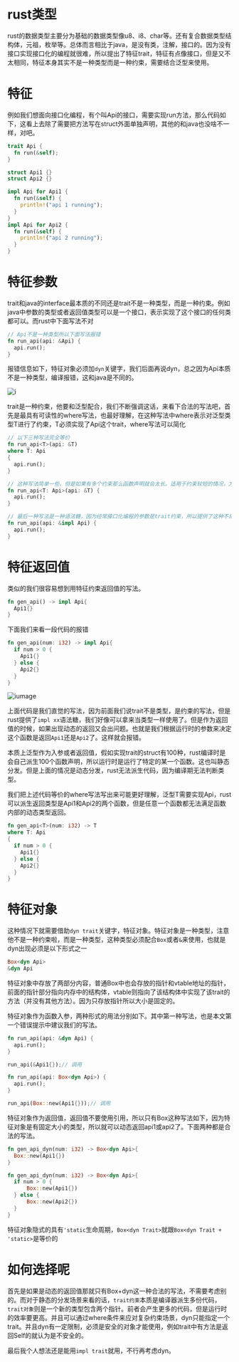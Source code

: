 # rust类型
rust的数据类型主要分为基础的数据类型像u8、i8、char等。还有复合数据类型结构体，元祖，枚举等。总体而言相比于java，是没有类，注解，接口的。因为没有接口实现接口化的编程就很难，所以提出了特征trait，特征有点像接口，但是又不太相同，特征本身其实不是一种类型而是一种约束，需要结合泛型来使用。

# 特征
例如我们想面向接口化编程，有个叫Api的接口，需要实现run方法，那么代码如下，这看上去除了需要把方法写在struct外面单独声明，其他的和java也没啥不一样，对吧。
```rs
trait Api {
  fn run(&self);
}

struct Api1 {}
struct Api2 {}

impl Api for Api1 {
  fn run(&self) {
    println!("api 1 running");
  }
}
impl Api for Api2 {
  fn run(&self) {
    println!("api 2 running");
  }
}
```
# 特征参数
trait和java的interface最本质的不同还是trait不是一种类型，而是一种约束。例如java中参数的类型或者返回值类型可以是一个接口，表示实现了这个接口的任何类都可以。而rust中下面写法不对
```rs
// Api不是一种类型所以下面写法报错
fn run_api(api: &Api) {
  api.run();
}
```
报错信息如下，特征对象必须加`dyn`关键字，我们后面再说dyn，总之因为Api本质不是一种类型，编译报错，这和java是不同的。

![i](https://i.imgur.com/vOmGGea.png)

trait是一种约束，他要和泛型配合，我们不断强调这话，来看下合法的写法吧，首先是最具有可读性的where写法，也最好理解，在这种写法中where表示对泛型类型T进行了约束，T必须实现了Api这个trait，where写法可以简化
```rs
// 以下三种写法完全等价
fn run_api<T>(api: &T) 
where T: Api
{
  api.run();
}

// 这种写法简单一些，但是如果有多个约束那么函数声明就会太长。适用于约束较短的情况，方便简单。
fn run_api<T: Api>(api: &T) {
  api.run();
}

// 最后一种写法是一种语法糖，因为经常接口化编程的参数是trait约束，所以提供了这种不用写泛型的简单写法。实际等价于上面
fn run_api(api: &impl Api) {
  api.run();
}
```
# 特征返回值
类似的我们很容易想到用特征约束返回值的写法。
```rs
fn gen_api() -> impl Api{
  Api1{}
}
```
下面我们来看一段代码的报错
```rs
fn gen_api(num: i32) -> impl Api{
  if num > 0 {
    Api1{}
  } else {
    Api2{}
  }
}
```
![iumage](https://i.imgur.com/2GKCgry.png)

上面代码是我们直觉的写法，因为前面我们说trait不是类型，是约束的写法，但是rust提供了`impl xx`语法糖，我们好像可以拿来当类型一样使用了。但是作为返回值的时候，如果出现动态的返回又会出问题。也就是我们根据运行时的参数来决定这个函数是返回`Api1`还是`Api2`了。这样就会报错。

本质上泛型作为入参或者返回值，假如实现trait的struct有100种，rust编译时是会自己派生100个函数声明，所以运行时是运行了特定的某一个函数。这也叫静态分发。但是上面的情况是动态分发，rust无法派生代码，因为编译期无法判断类型。

我们把上述代码等价的where写法写出来可能更好理解，泛型T需要实现Api，rust可以派生返回类型是Api1和Api2的两个函数，但是任意一个函数都无法满足函数内部的动态类型返回。
```rs
fn gen_api<T>(num: i32) -> T 
where T: Api
{
  if num > 0 {
    Api1{}
  } else {
    Api2{}
  }
}
```
# 特征对象
这种情况下就需要借助`dyn trait`关键字，特征对象。特征对象是一种类型，注意他不是一种约束啦，而是一种类型，这种类型必须配合`Box`或者`&`来使用，也就是dyn出现必须是以下形式之一
```rs
Box<dyn Api>
&dyn Api
```
特征对象中存放了两部分内容，普通Box中也会存放的指针和vtable地址的指针，前面的指针部分指向内存中的结构体，vtable则指向了该结构体中实现了该trait的方法（并没有其他方法）。因为只存放指针所以大小是固定的。

特征对象作为函数入参，两种形式的用法分别如下。其中第一种写法，也是本文第一个错误提示中建议我们的写法。
```rs
fn run_api(api: &dyn Api) {
  api.run();
}

run_api(&Api1{});// 调用

fn run_api(api: Box<dyn Api>) {
  api.run();
}

run_api(Box::new(Api1{}));// 调用
```

特征对象作为返回值，返回值不要使用引用，所以只有Box这种写法如下，因为特征对象是有固定大小的类型，所以就可以动态返回api1或api2了。下面两种都是合法的写法。
```rs
fn gen_api_dyn(num: i32) -> Box<dyn Api>{
  Box::new(Api1{})
}

fn gen_api_dyn(num: i32) -> Box<dyn Api>{
  if num > 0 {
      Box::new(Api1{})
  } else {
      Box::new(Api2{})
  }
}
```
特征对象隐式的具有`'static`生命周期，`Box<dyn Trait>`就跟`Box<dyn Trait + 'static>`是等价的
# 如何选择呢
首先是如果是动态的返回值那就只有Box+dyn这一种合法的写法，不需要考虑别的。而对于静态的分发场景来看的话，`trait约束`本质是编译器派生多份代码，`trait对象`则是一个新的类型包含两个指针。前者会产生更多的代码，但是运行时的效率要更高。并且可以通过where条件来应对复杂约束场景，dyn只能指定一个trait。并且dyn有一定限制，必须是安全的对象才能使用，例如trait中有方法是返回Self的就认为是不安全的。

最后我个人想法还是能用`impl trait`就用，不行再考虑dyn。
